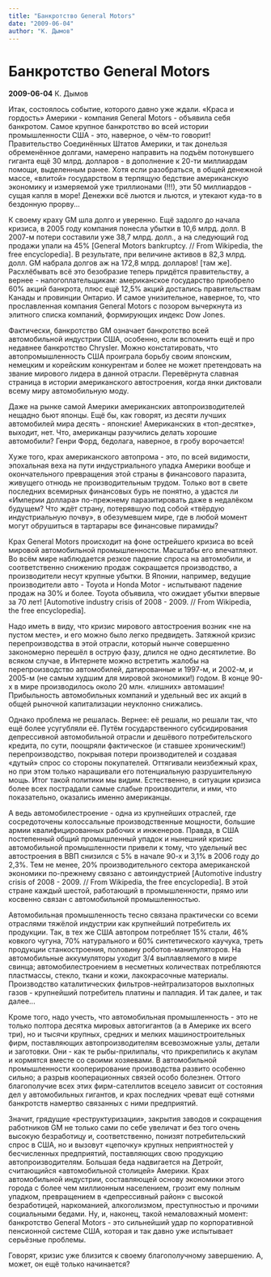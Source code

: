 ```yaml
---
title: "Банкротство General Motors"
date: "2009-06-04"
author: "К. Дымов"
---
```


# Банкротство General Motors

**2009-06-04** К. Дымов

Итак, состоялось событие, которого давно уже ждали. «Краса и гордость» Америки - компания General Motors - объявила себя банкротом. Самое крупное банкротство во всей истории промышленности США - это, наверное, о чём-то говорит! Правительство Соединённых Штатов Америки, и так донельзя обременённое долгами, намерено направить на подъём потонувшего гиганта ещё 30 млрд. долларов - в дополнение к 20-ти миллиардам помощи, выделенным ранее. Хотя если разобраться, в общей денежной массе, «влитой» государством в терпящую бедствие американскую экономику и измеряемой уже триллионами (!!!), эти 50 миллиардов - сущая капля в море! Денежки всё льются и льются, и утекают куда-то в бездонную прорву...

К своему краху GM шла долго и уверенно. Ещё задолго до начала кризиса, в 2005 году компания понесла убытки в 10,6 млрд. долл. В 2007-м потери составили уже 38,7 млрд. долл., а на следующий год продажи упали на 45% [General Motors bankruptcy. // From Wikipedia, the free encyclopedia]. В результате, при величине активов в 82,3 млрд. долл. GM набрала долгов аж на 172,8 млрд. долларов! [там же]. Расхлёбывать всё это безобразие теперь придётся правительству, а вернее - налогоплательщикам: американское государство приобрело 60% акций банкрота, плюс ещё 12,5% акций достались правительствам Канады и провинции Онтарио. И самое унизительное, наверное, то, что прославленная компания General Motors с позором вычеркнута из элитного списка компаний, формирующих индекс Dow Jones.

Фактически, банкротство GM означает банкротство всей автомобильной индустрии США, особенно, если вспомнить ещё и про недавнее банкротство Chrysler. Можно констатировать, что автопромышленность США проиграла борьбу своим японским, немецким и корейским конкурентам и более не может претендовать на звание мирового лидера в данной отрасли. Перевёрнута славная страница в истории американского автостроения, когда янки диктовали всему миру автомобильную моду.

Даже на рынке самой Америки американских автопроизводителей нещадно бьют японцы. Ещё бы, как говорят, из десяти лучших автомобилей мира десять - японские! Американских в «топ-десятке», выходит, нет. Что, американцы разучились делать хорошие автомобили? Генри Форд, бедолага, наверное, в гробу ворочается!

Хуже того, крах американского автопрома - это, по всей видимости, эпохальная веха на пути индустриального упадка Америки вообще и окончательного превращения этой страны в финансового паразита, живущего отнюдь не производительным трудом. Только вот в свете последних всемирных финансовых бурь не понятно, а удастся ли «Империи доллара» по-прежнему паразитировать даже в недалёком будущем? Что ждёт страну, потерявшую под собой «твёрдую индустриальную почву», в обезумевшем мире, где в любой момент могут обрушиться в тартарары все финансовые пирамиды?

Крах General Motors происходит на фоне острейшего кризиса во всей мировой автомобильной промышленности. Масштабы его впечатляют. Во всём мире наблюдается резкое падение спроса на автомобили, и соответственно снижению продаж сокращается производство, а производители несут крупные убытки. В Японии, например, ведущие производители авто - Toyota и Honda Motor - испытывают падение продаж на 30% и более. Toyota объявила, что ожидает убытки впервые за 70 лет! [Automotive industry crisis of 2008 - 2009. // From Wikipedia, the free encyclopedia].

Надо иметь в виду, что кризис мирового автостроения возник «не на пустом месте», и его можно было легко предвидеть. Затяжной кризис перепроизводства в этой отрасли, который нынче совершенно закономерно перешёл в острую фазу, длился не одно десятилетие. Во всяком случае, в Интернете можно встретить жалобы на перепроизводство автомобилей, датированные и 1997-м, и 2002-м, и 2005-м (не самым худшим для мировой экономики!) годом. В конце 90-х в мире производилось около 20 млн. «лишних» автомашин! Прибыльность автомобильных компаний и удельный вес их акций в общей рыночной капитализации неуклонно снижались.

Однако проблема не решалась. Вернее: её решали, но решали так, что ещё более усугубляли её. Путём государственного субсидирования депрессивной автомобильной отрасли и дешёвого потребительского кредита, по сути, поощряли фактическое (и ставшее хроническим!) перепроизводство, покрывая потери производителей и создавая «дутый» спрос со стороны покупателей. Оттягивали неизбежный крах, но при этом только наращивали его потенциальную разрушительную мощь. Итог такой политики мы видим. Естественно, в ситуации кризиса более всех пострадали самые слабые производители, и ими, что показательно, оказались именно американцы.

А ведь автомобилестроение - одна из крупнейших отраслей, где сосредоточены колоссальные производственные мощности, большие армии квалифицированных рабочих и инженеров. Правда, в США постепенный общий промышленный упадок и нынешний кризис автомобильной промышленности привели к тому, что удельный вес автостроения в ВВП снизился с 5% в начале 90-х и 3,1% в 2006 году до 2,3%. Тем не менее, 20% производительного сектора американской экономики по-прежнему связано с автоиндустрией [Automotive industry crisis of 2008 - 2009. // From Wikipedia, the free encyclopedia]. В этой стране каждый шестой, работающий в промышленности, прямо или косвенно связан с автомобильной промышленностью.

Автомобильная промышленность тесно связана практически со всеми отраслями тяжёлой индустрии как крупнейший потребитель их продукции. Так, в тех же США автопром потребляет 15% стали, 46% ковкого чугуна, 70% натурального и 60% синтетического каучука, треть продукции станкостроения, половину роботов-манипуляторов. На автомобильные аккумуляторы уходит 3/4 выплавляемого в мире свинца; автомобилестроением в несметных количествах потребляются пластмассы, стекло, ткани и кожи, лакокрасочные материалы. Производство каталитических фильтров-нейтрализаторов выхлопных газов - крупнейший потребитель платины и палладия. И так далее, и так далее...

Кроме того, надо учесть, что автомобильная промышленность - это не только полтора десятка мировых автогигантов (а в Америке их всего три), но и тысячи крупных, средних и мелких машиностроительных фирм, поставляющих автопроизводителям всевозможные узлы, детали и заготовки. Они - как те рыбы-прилипалы, что прикрепились к акулам и кормятся вместе со своими хозяевами. В автомобильной промышленности кооперирование производства развито особенно сильно; а разрыв кооперационных связей особо болезнен. Оттого благополучие всех этих фирм-сателлитов всецело зависит от состояния дел у автомобильных гигантов, и крах последних чреват ещё сотнями банкротств намертво связанных с ними предприятий.

Значит, грядущие «реструктуризации», закрытия заводов и сокращения работников GM не только сами по себе увеличат и без того очень высокую безработицу и, соответственно, понизят потребительский спрос в США, но и вызовут «цепочку» крупных неприятностей у бесчисленных предприятий, поставляющих свою продукцию автопроизводителям. Большая беда надвигается на Детройт, считающийся «автомобильной столицей» Америки. Крах автомобильной индустрии, составляющей основу экономики этого города с более чем миллионным населением, грозит ему полным упадком, превращением в «депрессивный район» с высокой безработицей, наркоманией, алкоголизмом, преступностью и прочими социальными бедами. Ну, и, наконец, такой немаловажный момент: банкротство General Motors - это сильнейший удар по корпоративной пенсионной системе США, которая и так давно уже испытывает серьёзные проблемы.

Говорят, кризис уже близится к своему благополучному завершению. А, может, он ещё только начинается?